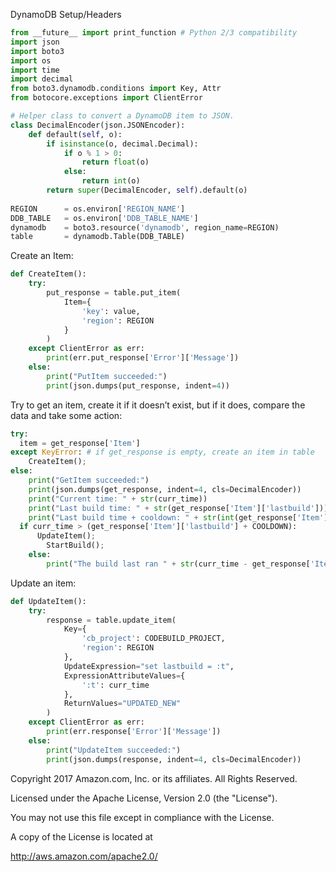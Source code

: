 DynamoDB Setup/Headers

```python
from __future__ import print_function # Python 2/3 compatibility
import json
import boto3
import os
import time
import decimal
from boto3.dynamodb.conditions import Key, Attr
from botocore.exceptions import ClientError

# Helper class to convert a DynamoDB item to JSON.
class DecimalEncoder(json.JSONEncoder):
    def default(self, o):
        if isinstance(o, decimal.Decimal):
            if o % 1 > 0:
                return float(o)
            else:
                return int(o)
        return super(DecimalEncoder, self).default(o)
        
REGION		= os.environ['REGION_NAME']
DDB_TABLE	= os.environ['DDB_TABLE_NAME']
dynamodb	= boto3.resource('dynamodb', region_name=REGION)
table 		= dynamodb.Table(DDB_TABLE)
```

Create an Item:

```python
def CreateItem():
	try:
		put_response = table.put_item(
			Item={
				'key': value,
				'region': REGION
			}
		)
	except ClientError as err:
		print(err.put_response['Error']['Message'])
	else: 
		print("PutItem succeeded:")
		print(json.dumps(put_response, indent=4))
```

Try to get an item, create it if it doesn’t exist, but if it does, compare the data and take some action:

```python
try:
  item = get_response['Item']
except KeyError: # if get_response is empty, create an item in table
	CreateItem();
else:
	print("GetItem succeeded:")
	print(json.dumps(get_response, indent=4, cls=DecimalEncoder))
	print("Current time: " + str(curr_time))
	print("Last build time: " + str(get_response['Item']['lastbuild']))
	print("Last build time + cooldown: " + str(int(get_response['Item']['lastbuild']) + COOLDOWN))
  if curr_time > (get_response['Item']['lastbuild'] + COOLDOWN):
	  UpdateItem();
		StartBuild();
	else:
		print("The build last ran " + str(curr_time - get_response['Item']['lastbuild']) + " seconds ago; exiting...")
```

Update an item:

```python
def UpdateItem():
	try:
		response = table.update_item(
		    Key={
				'cb_project': CODEBUILD_PROJECT,
				'region': REGION
			},
		    UpdateExpression="set lastbuild = :t",
		    ExpressionAttributeValues={
				':t': curr_time
		    },
		    ReturnValues="UPDATED_NEW"
		)
	except ClientError as err:
		print(err.response['Error']['Message'])
	else:
		print("UpdateItem succeeded:")
		print(json.dumps(response, indent=4, cls=DecimalEncoder))
```

Copyright 2017 Amazon.com, Inc. or its affiliates. All Rights Reserved.

Licensed under the Apache License, Version 2.0 (the "License").

You may not use this file except in compliance with the License.

A copy of the License is located at

<http://aws.amazon.com/apache2.0/>